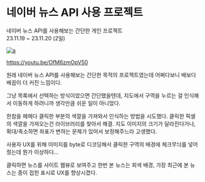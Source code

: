 # 네이버 뉴스 API 사용 프로젝트

네이버 뉴스 API를 사용해보는 간단한 개인 프로젝트<br>
23.11.19 ~ 23.11.20 (2일)

[![a](http://img.youtube.com/vi/OfM6zmOpV50/0.jpg)](https://www.youtube.com/watch?v=OfM6zmOpV50?t=0s)

https://youtu.be/OfM6zmOpV50


원래 네이버 뉴스 API를 사용해보는 간단한 목적의 프로젝트였는데 어쩌다보니 배보다 배꼽이 더 커진 느낌이다.

그냥 목록에서 선택하는 방식이었으면 간단했을텐데,
지도에서 구역을 누르는 걸 인식해서 이동하게 하려니까 생각만큼 쉬운 일이 아니었다.

한참을 헤메다 클릭한 부분의 색깔을 가져와서 인식하는 방법을 시도했다.
클릭한 픽셀의 색깔을 가져오는건 라이브러리를 찾아서 해결.
지도 이미지의 크기가 달라진다거나, 확대/축소하면 좌표가 변하는 문제가 있어서 보정해주느라 고생했다.

사용자 UX를 위해 이미지를 byte로 디코딩해서 클릭한 구역의 배경에 체크무늬를 넣어줬는데 뭔가 이상하다...

클릭하면 뉴스를 사이트 웹뷰로 보여주고
한번 본 뉴스는 회색 배경, 가장 최근에 본 뉴스는 종이 접힌 표시로 UX를 향상시켰다.
